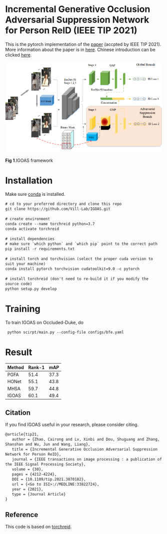 # Incremental Generative Occlusion Adversarial Suppression Network for Person ReID (IEEE TIP 2021) 

This is the pytorch implementation of the [paper](https://ieeexplore.ieee.org/abstract/document/9397375) (accpted by IEEE TIP 2021). More information about the paper is in [here](https://shuguang-52.github.io/igoas/). Chinese introduction can be clicked [here](https://mp.weixin.qq.com/s/hw27ks6KA-6S3842iqmnwA).

<img src='figures/21_tip_igoas.png'>

**Fig 1**.IGOAS framework

# Installation

Make sure [conda](https://www.anaconda.com/distribution/) is installed.

    # cd to your preferred directory and clone this repo
    git clone https://github.com/Vill-Lab/IGOAS.git
    
    # create environment
    conda create --name torchreid python=3.7
    conda activate torchreid
    
    # install dependencies
    # make sure `which python` and `which pip` point to the correct path
    pip install -r requirements.txt
    
    # install torch and torchvision (select the proper cuda version to suit your machine)
    conda install pytorch torchvision cudatoolkit=9.0 -c pytorch
    
    # install torchreid (don't need to re-build it if you modify the source code)
    python setup.py develop


# Training
To train IGOAS on Occluded-Duke, do

     python scirpt/main.py --config-file configs/bfe.yaml


# Result

| Method | Rank-1 | mAP |
| ------ | ------ | ------ |
| PGFA | 51.4 | 37.3 |
| HONet| 55.1 | 43.8 |
| MHSA | 59.7 | 44.8 |
|IGOAS | 60.1 | 49.4 |



## Citation 
If you find IGOAS useful in your research, please consider citing.

```
@article{tip21,
   author = {Zhao, Cairong and Lv, Xinbi and Dou, Shuguang and Zhang, Shanshan and Wu, Jun and Wang, Liang},
   title = {Incremental Generative Occlusion Adversarial Suppression Network for Person ReID},
   journal = {IEEE transactions on image processing : a publication of the IEEE Signal Processing Society},
   volume = {30},
   pages = {4212-4224},
   DOI = {10.1109/tip.2021.3070182},
   url = {<Go to ISI>://MEDLINE:33822724},
   year = {2021},
   type = {Journal Article}
}
```

## Reference
This code is based on [torchreid](https://github.com/KaiyangZhou/deep-person-reid).

